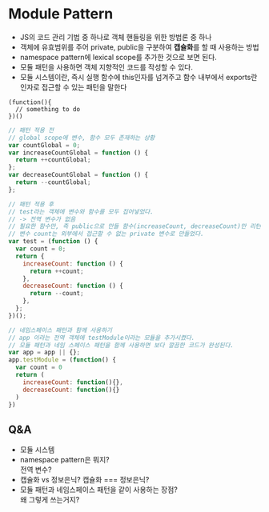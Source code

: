 # Module Pattern

- JS의 코드 관리 기법 중 하나로 객체 핸들링을 위한 방법론 중 하나
- 객체에 유효범위를 주어 private, public을 구분하여 **캡슐화**를 할 때 사용하는 방법
- namespace pattern에 lexical scope를 추가한 것으로 보면 된다.
- 모듈 패턴을 사용하면 객체 지향적인 코드를 작성할 수 있다.
- 모듈 시스템이란, 즉시 실행 함수에 this인자를 넘겨주고 함수 내부에서 exports란 인자로 접근할 수 있는 패턴을 말한다

```
(function(){
  // something to do
})()
```

```js
// 패턴 적용 전
// global scope에 변수, 함수 모두 존재하는 상황
var countGlobal = 0;
var increaseCountGlobal = function () {
  return ++countGlobal;
};
var decreaseCountGlobal = function () {
  return --countGlobal;
};

// 패턴 적용 후
// test라는 객체에 변수와 함수를 모두 집어넣었다.
// -> 전역 변수가 없음
// 필요한 함수만, 즉 public으로 만들 함수(increaseCount, decreaseCount)만 리턴함으로써
// 변수 count는 외부에서 접근할 수 없는 private 변수로 만들었다.
var test = (function () {
  var count = 0;
  return {
    increaseCount: function () {
      return ++count;
    },
    decreaseCount: function () {
      return --count;
    },
  };
})();

// 네임스페이스 패턴과 함께 사용하기
// app 이라는 전역 객체에 testModule이라는 모듈을 추가시켰다.
// 모듈 패턴과 네임 스페이스 패턴을 함께 사용하면 보다 깔끔한 코드가 완성된다.
var app = app || {};
app.testModule = (function() {
  var count = 0
  return (
    increaseCount: function(){},
    decreaseCount: function(){}
  )
})
```

## Q&A

- 모듈 시스템
- namespace pattern은 뭐지?  
  전역 변수?
- 캡슐화 vs 정보은닉? 캡슐화 === 정보은닉?
- 모듈 패턴과 네임스페이스 패턴을 같이 사용하는 장점?  
  왜 그렇게 쓰는거지?
